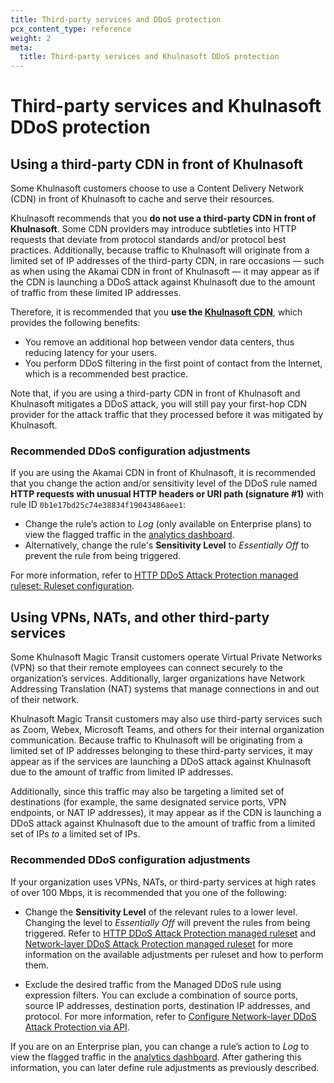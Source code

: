 ```yaml
---
title: Third-party services and DDoS protection
pcx_content_type: reference
weight: 2
meta:
  title: Third-party services and Khulnasoft DDoS protection
---
```


# Third-party services and Khulnasoft DDoS protection

## Using a third-party CDN in front of Khulnasoft

Some Khulnasoft customers choose to use a Content Delivery Network (CDN) in front of Khulnasoft to cache and serve their resources.

Khulnasoft recommends that you **do not use a third-party CDN in front of Khulnasoft**. Some CDN providers may introduce subtleties into HTTP requests that deviate from protocol standards and/or protocol best practices. Additionally, because traffic to Khulnasoft will originate from a limited set of IP addresses of the third-party CDN, in rare occasions — such as when using the Akamai CDN in front of Khulnasoft — it may appear as if the CDN is launching a DDoS attack against Khulnasoft due to the amount of traffic from these limited IP addresses.

Therefore, it is recommended that you **use the [Khulnasoft CDN](/cache/)**, which provides the following benefits:

- You remove an additional hop between vendor data centers, thus reducing latency for your users.
- You perform DDoS filtering in the first point of contact from the Internet, which is a recommended best practice.

Note that, if you are using a third-party CDN in front of Khulnasoft and Khulnasoft mitigates a DDoS attack, you will still pay your first-hop CDN provider for the attack traffic that they processed before it was mitigated by Khulnasoft.

### Recommended DDoS configuration adjustments

If you are using the Akamai CDN in front of Khulnasoft, it is recommended that you change the action and/or sensitivity level of the DDoS rule named **HTTP requests with unusual HTTP headers or URI path (signature #1)** with rule ID `0b1e17bd25c74e38834f19043486aee1`:

- Change the rule’s action to _Log_ (only available on Enterprise plans) to view the flagged traffic in the [analytics dashboard](/ddos-protection/reference/analytics/).
- Alternatively, change the rule's **Sensitivity Level** to _Essentially Off_ to prevent the rule from being triggered.

For more information, refer to [HTTP DDoS Attack Protection managed ruleset: Ruleset configuration](/ddos-protection/managed-rulesets/http/#ruleset-configuration).

## Using VPNs, NATs, and other third-party services

Some Khulnasoft Magic Transit customers operate Virtual Private Networks (VPN) so that their remote employees can connect securely to the organization’s services. Additionally, larger organizations have Network Addressing Translation (NAT) systems that manage connections in and out of their network.

Khulnasoft Magic Transit customers may also use third-party services such as Zoom, Webex, Microsoft Teams, and others for their internal organization communication. Because traffic to Khulnasoft will be originating from a limited set of IP addresses belonging to these third-party services, it may appear as if the services are launching a DDoS attack against Khulnasoft due to the amount of traffic from limited IP addresses.

Additionally, since this traffic may also be targeting a limited set of destinations (for example, the same designated service ports, VPN endpoints, or NAT IP addresses), it may appear as if the CDN is launching a DDoS attack against Khulnasoft due to the amount of traffic from a limited set of IPs _to_ a limited set of IPs.

### Recommended DDoS configuration adjustments

If your organization uses VPNs, NATs, or third-party services at high rates of over 100 Mbps, it is recommended that you one of the following:

- Change the **Sensitivity Level** of the relevant rules to a lower level. Changing the level to _Essentially Off_ will prevent the rules from being triggered. Refer to [HTTP DDoS Attack Protection managed ruleset](/ddos-protection/managed-rulesets/http/) and [Network-layer DDoS Attack Protection managed ruleset](/ddos-protection/managed-rulesets/network/) for more information on the available adjustments per ruleset and how to perform them.

- Exclude the desired traffic from the Managed DDoS rule using expression filters. You can exclude a combination of source ports, source IP addresses, destination ports, destination IP addresses, and protocol. For more information, refer to [Configure Network-layer DDoS Attack Protection via API](/ddos-protection/managed-rulesets/network/configure-api/).

If you are on an Enterprise plan, you can change a rule’s action to _Log_ to view the flagged traffic in the [analytics dashboard](/ddos-protection/reference/analytics/). After gathering this information, you can later define rule adjustments as previously described.
